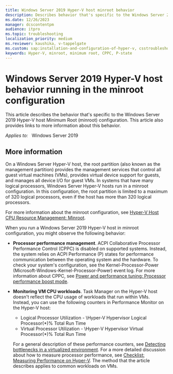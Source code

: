 ```yaml
---
title: Windows Server 2019 Hyper-V host minroot behavior
description: Describes behavior that's specific to the Windows Server 2019 Hyper-V host minroot configuration, and provides links to more information about this behavior.
ms.date: 12/26/2023
manager: dcscontentpm
audience: itpro
ms.topic: troubleshooting
localization_priority: medium
ms.reviewer: kaushika, v-tappelgate
ms.custom: sap:installation-and-configuration-of-hyper-v, csstroubleshoot
keywords: Hyper-V, minroot, minimum root, CPPC, P-state
---
```


# Windows Server 2019 Hyper-V host behavior running in the minroot configuration

This article describes the behavior that's specific to the Windows Server 2019 Hyper-V host Minimum Root (minroot) configuration. This article also provides links to more information about this behavior.

_Applies to:_ &nbsp; Windows Server 2019

## More information

On a Windows Server Hyper-V host, the root partition (also known as the management partition) provides the management services that control all guest virtual machines (VMs), provides virtual device support for guests, and manages all device I/O for guest VMs. In systems that have many logical processors, Windows Server Hyper-V hosts run in a minroot configuration. In this configuration, the root partition is limited to a maximum of 320 logical processors, even if the host has more than 320 logical processors.

For more information about the minroot configuration, see [Hyper-V Host CPU Resource Management: Minroot](/windows-server/virtualization/hyper-v/manage/manage-hyper-v-minroot-2016#the-minimum-root-or-minroot-configuration).

When you run a Windows Server 2019 Hyper-V host in minroot configuration, you might observe the following behavior:

- **Processor performance management**. ACPI Collaborative Processor Performance Control (CPPC) is disabled on supported systems. Instead, the system relies on ACPI Performance (P) states for performance communication between the operating system and the hardware. To check your system's configuration, see the Kernel-Processor-Power (Microsoft-Windows-Kernel-Processor-Power) event log. For more information about CPPC, see [Power and performance tuning: Processor performance boost mode](/windows-server/administration/performance-tuning/hardware/power/power-performance-tuning#processor-performance-boost-mode).

- **Monitoring VM CPU workloads**. Task Manager on the Hyper-V host doesn't reflect the CPU usage of workloads that run within VMs. Instead, you can use the following counters in Performance Monitor on the Hyper-V host:

  - Logical Processor Utilization - \Hyper-V Hypervisor Logical Processor(*)\% Total Run Time
  - Virtual Processor Utilization - \Hyper-V Hypervisor Virtual Processor(*)\% Total Run Time

  For a general description of these performance counters, see [Detecting bottlenecks in a virtualized environment](/windows-server/administration/performance-tuning/role/hyper-v-server/detecting-virtualized-environment-bottlenecks). For a more detailed discussion about how to measure processor performance, see [Checklist: Measuring Performance on Hyper-V](/biztalk/technical-guides/checklist-measuring-performance-on-hyper-v). The method that the article describes applies to common workloads on VMs.
